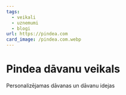 ```yaml
---
tags:
  - veikali
  - uznemumi
  - blogi
url: https://pindea.com
card_image: /pindea.com.webp
---
```


# Pindea dāvanu veikals

Personalizējamas dāvanas un dāvanu idejas
